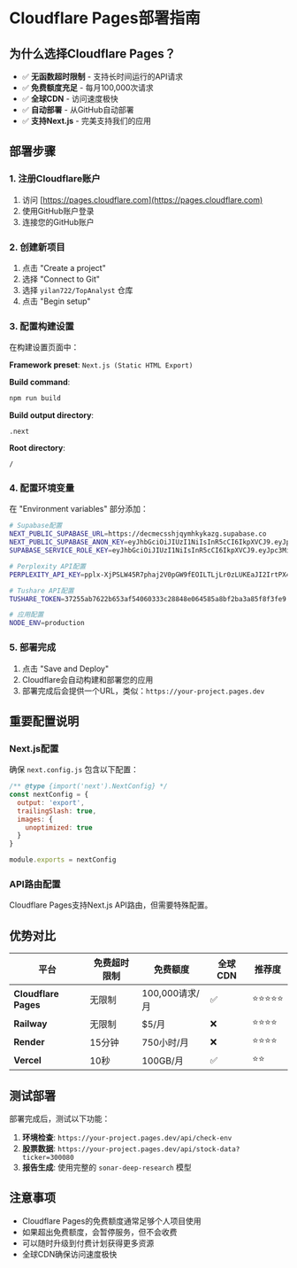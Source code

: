 # Cloudflare Pages部署指南

## 为什么选择Cloudflare Pages？

- ✅ **无函数超时限制** - 支持长时间运行的API请求
- ✅ **免费额度充足** - 每月100,000次请求
- ✅ **全球CDN** - 访问速度极快
- ✅ **自动部署** - 从GitHub自动部署
- ✅ **支持Next.js** - 完美支持我们的应用

## 部署步骤

### 1. 注册Cloudflare账户
1. 访问 [https://pages.cloudflare.com](https://pages.cloudflare.com)
2. 使用GitHub账户登录
3. 连接您的GitHub账户

### 2. 创建新项目
1. 点击 "Create a project"
2. 选择 "Connect to Git"
3. 选择 `yilan722/TopAnalyst` 仓库
4. 点击 "Begin setup"

### 3. 配置构建设置
在构建设置页面中：

**Framework preset**: `Next.js (Static HTML Export)`

**Build command**: 
```bash
npm run build
```

**Build output directory**: 
```
.next
```

**Root directory**: 
```
/
```

### 4. 配置环境变量
在 "Environment variables" 部分添加：

```bash
# Supabase配置
NEXT_PUBLIC_SUPABASE_URL=https://decmecsshjqymhkykazg.supabase.co
NEXT_PUBLIC_SUPABASE_ANON_KEY=eyJhbGciOiJIUzI1NiIsInR5cCI6IkpXVCJ9.eyJpc3MiOiJzdXBhYmFzZSIsInJlZiI6ImRlY21lY3NzaGpxeW1oa3lrYXpnIiwicm9sZSI6ImFub24iLCJpYXQiOjE3NTQ2MzIyNTMsImV4cCI6MjA3MDIwODI1M30.-eRwyHINS0jflhYeWT3bvZAmpdvSOLmpFmKCztMLzU0
SUPABASE_SERVICE_ROLE_KEY=eyJhbGciOiJIUzI1NiIsInR5cCI6IkpXVCJ9.eyJpc3MiOiJzdXBhYmFzZSIsInJlZiI6ImRlY21lY3NzaGpxeW1oa3lrYXpnIiwicm9sZSI6InNlcnZpY2Vfcm9sZSIsImlhdCI6MTc1NDYzMjI1MywiZXhwIjoyMDcwMjA4MjUzfQ.TYomlDXMETtWVXPcyoL8kDdRga4cw48cJmmQnfxmWkI

# Perplexity API配置
PERPLEXITY_API_KEY=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

# Tushare API配置
TUSHARE_TOKEN=37255ab7622b653af54060333c28848e064585a8bf2ba3a85f8f3fe9

# 应用配置
NODE_ENV=production
```

### 5. 部署完成
1. 点击 "Save and Deploy"
2. Cloudflare会自动构建和部署您的应用
3. 部署完成后会提供一个URL，类似：`https://your-project.pages.dev`

## 重要配置说明

### Next.js配置
确保 `next.config.js` 包含以下配置：

```javascript
/** @type {import('next').NextConfig} */
const nextConfig = {
  output: 'export',
  trailingSlash: true,
  images: {
    unoptimized: true
  }
}

module.exports = nextConfig
```

### API路由配置
Cloudflare Pages支持Next.js API路由，但需要特殊配置。

## 优势对比

| 平台 | 免费超时限制 | 免费额度 | 全球CDN | 推荐度 |
|------|-------------|----------|---------|--------|
| **Cloudflare Pages** | 无限制 | 100,000请求/月 | ✅ | ⭐⭐⭐⭐⭐ |
| **Railway** | 无限制 | $5/月 | ❌ | ⭐⭐⭐⭐ |
| **Render** | 15分钟 | 750小时/月 | ❌ | ⭐⭐⭐⭐ |
| **Vercel** | 10秒 | 100GB/月 | ✅ | ⭐⭐ |

## 测试部署

部署完成后，测试以下功能：

1. **环境检查**: `https://your-project.pages.dev/api/check-env`
2. **股票数据**: `https://your-project.pages.dev/api/stock-data?ticker=300080`
3. **报告生成**: 使用完整的 `sonar-deep-research` 模型

## 注意事项

- Cloudflare Pages的免费额度通常足够个人项目使用
- 如果超出免费额度，会暂停服务，但不会收费
- 可以随时升级到付费计划获得更多资源
- 全球CDN确保访问速度极快
